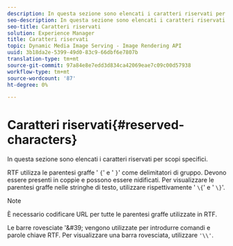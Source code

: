 ```yaml
---
description: In questa sezione sono elencati i caratteri riservati per scopi specifici.
seo-description: In questa sezione sono elencati i caratteri riservati per scopi specifici.
seo-title: Caratteri riservati
solution: Experience Manager
title: Caratteri riservati
topic: Dynamic Media Image Serving - Image Rendering API
uuid: 3b18da2e-5399-49d0-83c9-66dbf6e7807b
translation-type: tm+mt
source-git-commit: 97a84e8e7edd3d834ca42069eae7c09c00d57938
workflow-type: tm+mt
source-wordcount: '87'
ht-degree: 0%

---
```



# Caratteri riservati{#reserved-characters}

In questa sezione sono elencati i caratteri riservati per scopi specifici.

RTF utilizza le parentesi graffe &#39; `{`&#39; e &#39; `}`&#39; come delimitatori di gruppo. Devono essere presenti in coppie e possono essere nidificati. Per visualizzare le parentesi graffe nelle stringhe di testo, utilizzare rispettivamente &#39; `\{`&#39; e &#39; `\}`&#39;.

>[!NOTE]
>
>È necessario codificare URL per tutte le parentesi graffe utilizzate in RTF.

Le barre rovesciate &#39;\&#39; vengono utilizzate per introdurre comandi e parole chiave RTF. Per visualizzare una barra rovesciata, utilizzare `'\\'`.
